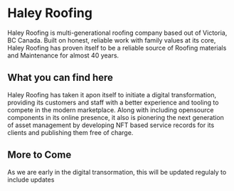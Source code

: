 # Haley Roofing
Haley Roofing is multi-generational roofing company based out of Victoria, BC Canada. Built on honest, reliable work with family values at its core, Haley Roofing has proven itself to be a reliable source of Roofing materials and Maintenance for almost 40 years.

## What you can find here

Haley Roofing has taken it apon itself to initiate a digital transformation, providing its customers and staff with a better experience and tooling to compete in the modern marketplace. Along with including opensource components in its online presence, it also is pionering the next generation of asset management by developing NFT based service records for its clients and publishing them free of charge.

## More to Come

As we are early in the digital transormation, this will be updated regulaly to include updates
